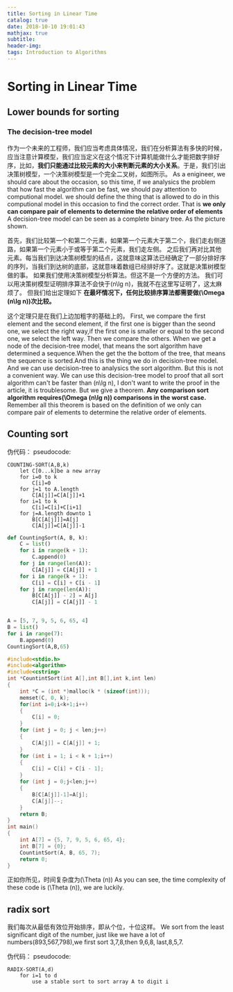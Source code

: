 ```yaml
---
title: Sorting in Linear Time
catalog: true
date: 2018-10-10 19:01:43
mathjax: true
subtitle:
header-img:
tags: Introduction to Algorithms
---
```


# Sorting in Linear Time

## Lower bounds for sorting

### The decision-tree model

作为一个未来的工程师，我们应当考虑具体情况，我们在分析算法有多快的时候，应当注意计算模型，我们应当定义在这个情况下计算机能做什么才能把数字排好序，比如，**我们只能通过比较元素的大小来判断元素的大小关系**。于是，我们引出决策树模型，一个决策树模型是一个完全二叉树，如图所示。
As a enigineer, we should care about the occasion, so this time, if we analysics the problem that how fast the algorithm can be fast, we should pay attention to computional model. we should define the thing that is allowed to do in this computional model in this occasion to find the correct order. That is **we only can compare pair of elements to determine the relative order of elements**
A decision-tree model can be seen as a complete binary tree. As the picture shown.
<!-- ![decision-tree model](\jueceshu.png) -->
首先，我们比较第一个和第二个元素，如果第一个元素大于第二个，我们走右侧道路，如果第一个元素小于或等于第二个元素，我们走左侧。 之后我们再对比其他元素。每当我们到达决策树模型的结点，这就意味这算法已经确定了一部分排好序的序列，当我们到达树的底部，这就意味着数组已经排好序了。这就是决策树模型做的事。
如果我们使用决策树模型分析算法。但这不是一个方便的方法。 我们可以用决策树模型证明排序算法不会快于\(n\lg n\)，我就不在这里写证明了，这太麻烦了。
但我们给出定理如下
**在最坏情况下，任何比较排序算法都需要做\(\Omega (n\lg n)\)次比较。**

这个定理只是在我们上边加粗字的基础上的。
First, we compare the first element and the second element, if the first one is bigger than the seond one, we select the right way,if the first one is smaller or equal to the second one, we select the left way. Then we compare the others. When we get a node of the decision-tree model, that means the sort algorithm have determined a sequence.When the get the the bottom of the tree, that means the sequence is sorted.And this is the thing we do in decision-tree model.
And we can use decision-tree to analysics the sort algorithm. But this is not a convenient way. We can use this decision-tree model to proof that all sort algorithm can't be faster than \(n\lg n\), I don't want to write the proof in the article, it is troublesome.
But we give a theorem.
**Any comparison sort algorithm requires\(\Omega (n\lg n)\) comparisons in the worst case.**
Remember all this theorem is based on the definition of we only can compare pair of elements to determine the relative order of elements.

## Counting sort

伪代码：
pseudocode:

    COUNTING-SORT(A,B,k)
        let C[0...k]be a new array
        for i=0 to k
            C[i]=0
        for j=1 to A.length
            C[A[j]]=C[A[j]]+1
        for i=1 to k
            C[i]=C[i]+C[i+1]
        for j=A.length downto 1
            B[C[A[j]]]=A[j]
            C[A[j]]=C[A[j]]-1

```python
def CountingSort(A, B, k):
    C = list()
    for i in range(k + 1):
        C.append(0)
    for j in range(len(A)):
        C[A[j]] = C[A[j]] + 1
    for i in range(k + 1):
        C[i] = C[i] + C[i - 1]
    for j in range(len(A)):
        B[C[A[j]] - 2] = A[j]
        C[A[j]] = C[A[j]] - 1


A = [5, 7, 9, 5, 6, 65, 4]
B = list()
for i in range(7):
    B.append(0)
CountingSort(A,B,65)
```

```cpp
#include<stdio.h>
#include<algorithm>
#include<cstring>
int *CountintSort(int A[],int B[],int k,int len)
{
    int *C = (int *)malloc(k * (sizeof(int)));
    memset(C, 0, k);
    for(int i=0;i<k+1;i++)
    {
        C[i] = 0;
    }
    for (int j = 0; j < len;j++)
    {
        C[A[j]] = C[A[j]] + 1;
    }
    for (int i = 1; i < k + 1;i++)
    {
        C[i] = C[i] + C[i - 1];
    }
    for (int j = 0;j<len;j++)
    {
        B[C[A[j]]-1]=A[j];
        C[A[j]]--;
    }
    return B;
}
int main()
{
    int A[7] = {5, 7, 9, 5, 6, 65, 4};
    int B[7] = {0};
    CountintSort(A, B, 65, 7);
    return 0;
}
```

正如你所见，时间复杂度为\(\Theta (n)\)
As you can see, the time complexity of these code is  \(\Theta (n)\), we are luckily.

## radix sort

我们每次从最低有效位开始排序，即从个位，十位这样。
We sort from the least significant digit of the number, just like we have a lot of numbers(893,567,798),we first sort 3,7,8,then 9,6,8, last,8,5,7.

伪代码：
pseudocode:

    RADIX-SORT(A,d)
        for i=1 to d
            use a stable sort to sort array A to digit i
